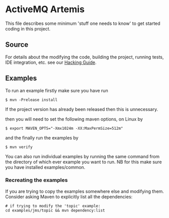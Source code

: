 # ActiveMQ Artemis

This file describes some minimum 'stuff one needs to know' to get started coding in this project.

## Source

For details about the modifying the code, building the project, running tests, IDE integration, etc. see 
our [Hacking Guide](./docs/hacking-guide/en/SUMMARY.md).

## Examples

To run an example firstly make sure you have run

    $ mvn -Prelease install

If the project version has already been released then this is unnecessary.

then you will need to set the following maven options, on Linux by

    $ export MAVEN_OPTS="-Xmx1024m -XX:MaxPermSize=512m"

and the finally run the examples by

    $ mvn verify

You can also run individual examples by running the same command from the directory of which ever example you want to run.
NB for this make sure you have installed examples/common.

### Recreating the examples

If you are trying to copy the examples somewhere else and modifying them. Consider asking Maven to explicitly list all the dependencies:

    # if trying to modify the 'topic' example:
    cd examples/jms/topic && mvn dependency:list
